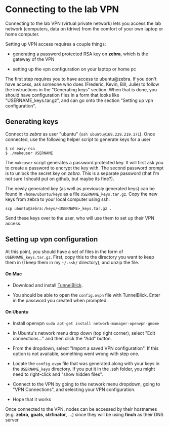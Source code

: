 # Connecting to the lab VPN

Connecting to the lab VPN (virtual private network) lets you access the lab network (computers, data on tdrive) from the comfort of your own laptop or home computer.

Setting up VPN access requires a couple things:

* generating a password protected RSA key on **zebra**, which is the gateway of the VPN

* setting up the vpn configuration on your laptop or home pc

The first step requires you to have access to ubuntu@zebra. If you don't have access, ask someone who does (Frederic, Kevin, Bill, Julie) to follow the instructions in the "Generating keys" section. When that is done, you should have configuration files in a form that looks like "USERNAME_keys.tar.gz", and can go onto the section "Setting up vpn configuration".

## Generating keys

Connect to *zebra* as user "ubuntu" (`ssh ubuntu@169.229.219.171`). Once connected, use the following helper script to generate keys for a user 

```
$ cd easy-rsa
$ ./makeuser USERNAME
```

The `makeuser` script generates a password protected key. It will first ask you to create a password to encrypt the key with. The second password prompt is to unlock the secret key on *zebra*. This is a separate password (that I'm not sure I should put on github, but maybe its fine?).

The newly generated key (as well as previously generated keys) can be found in `/home/ubuntu/keys` as a file `USERNAME_keys.tar.gz`. Copy the new keys from zebra to your local computer using ssh:

```scp ubuntu@zebra:/keys/<USERNAME>_keys.tar.gz .```

Send these keys over to the user, who will use them to set up their VPN access.

## Setting up vpn configuration

At this point, you should have a set of files in the form of `USERNAME_keys.tar.gz`. First, copy this to the directory you want to keep them in (I keep them in my `~/.ssh/` directory), and unzip the file.

#### On Mac

* Download and install [TunnelBlick](https://tunnelblick.net/).

* You should be able to open the `config.ovpn` file with TunnelBlick. Enter in the password you created when prompted.

#### On Ubuntu

* Install openvpn `sudo apt-get install network-manager-openvpn-gnome`

* In Ubuntu's network menu drop down (top right corner), select "Edit connections..." and then click the "Add" button.

* From the dropdown, select "Import a saved VPN configuration". If this option is not available, something went wrong with step one.

* Locate the `config.ovpn` file that was generated along with your keys in the `USERNAME_keys` directory. If you put it in the .ssh folder, you might need to right-click and "show hidden files".

* Connect to the VPN by going to the network menu dropdown, going to "VPN Connections", and selecting your VPN configuration.

* Hope that it works

Once connected to the VPN, nodes can be accessed by their hostnames (e.g. **zebra**, **goats**, **strfinator**, ...) since they will be using **finch** as their DNS server
